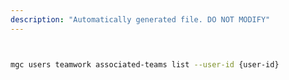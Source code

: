 ```yaml
---
description: "Automatically generated file. DO NOT MODIFY"
---
```


```bash


mgc users teamwork associated-teams list --user-id {user-id}

```